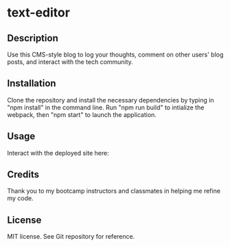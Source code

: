 # text-editor

## Description

Use this CMS-style blog to log your thoughts, comment on other users' blog posts, and interact with the tech community. 

## Installation

Clone the repository and install the necessary dependencies by typing in "npm install" in the command line. Run "npm run build" to intialize the webpack, then "npm start" to launch the application.

## Usage

Interact with the deployed site here:
<!-- Insert link -->


## Credits

Thank you to my bootcamp instructors and classmates in helping me refine my code. 

## License

MIT license. See Git repository for reference.